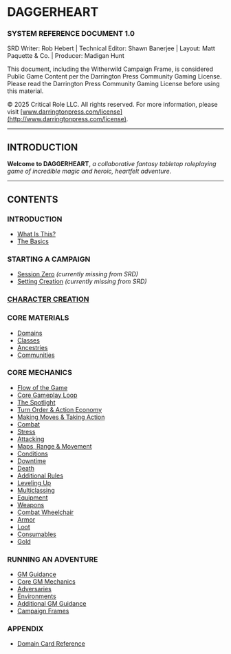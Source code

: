 # DAGGERHEART

### SYSTEM REFERENCE DOCUMENT 1.0

SRD Writer: Rob Hebert | Technical Editor: Shawn Banerjee | Layout: Matt Paquette & Co. | Producer: Madigan Hunt

This document, including the Witherwild Campaign Frame, is considered Public Game Content per the Darrington Press Community Gaming License. Please read the Darrington Press Community Gaming License before using this material.

© 2025 Critical Role LLC. All rights reserved. For more information, please visit [www.darringtonpress.com/license](http://www.darringtonpress.com/license).

---

## INTRODUCTION

**Welcome to DAGGERHEART**, *a collaborative fantasy tabletop roleplaying game of incredible magic and heroic, heartfelt adventure.*

---

## CONTENTS

### INTRODUCTION

- [What Is This?](contents/What%20Is%20This.md)
- [The Basics](contents/The%20Basics.md)

### STARTING A CAMPAIGN

- [Session Zero](contents/Session%20Zero.md) *(currently missing from SRD)*
- [Setting Creation](contents/Setting%20Creation.md) *(currently missing from SRD)*

### [CHARACTER CREATION](contents/Character%20Creation.md)

### CORE MATERIALS

- [Domains](contents/Domains.md)
- [Classes](contents/Classes.md)
- [Ancestries](contents/Ancestries.md)
- [Communities](contents/Communities.md)

### CORE MECHANICS

- [Flow of the Game](mechanics/Flow%20of%20the%20Game.md)
- [Core Gameplay Loop](mechanics/Core%20Gameplay%20Loop.md)
- [The Spotlight](mechanics/The%20Spotlight.md)
- [Turn Order & Action Economy](mechanics/Turn%20Order%20and%20Action%20Economy.md)
- [Making Moves & Taking Action](mechanics/Making%20Moves%20and%20Taking%20Action.md)
- [Combat](mechanics/Combat.md)
- [Stress](mechanics/Stress.md)
- [Attacking](mechanics/Attacking.md)
- [Maps, Range & Movement](mechanics/Maps,%20Range,%20and%20Movement.md)
- [Conditions](mechanics/Conditions.md)
- [Downtime](mechanics/Downtime.md)
- [Death](mechanics/Death.md)
- [Additional Rules](mechanics/Additional%20Rules.md)
- [Leveling Up](mechanics/Leveling%20Up.md)
- [Multiclassing](mechanics/Multiclassing.md)
- [Equipment](mechanics/Equipment.md)
- [Weapons](mechanics/Weapons.md)
- [Combat Wheelchair](mechanics/Combat%20Wheelchair.md)
- [Armor](mechanics/Armor.md)
- [Loot](mechanics/Loot.md)
- [Consumables](mechanics/Consumables.md)
- [Gold](mechanics/Gold.md)

### RUNNING AN ADVENTURE

- [GM Guidance](contents/GM%20Guidance.md)
- [Core GM Mechanics](mechanics/Core%20GM%20Mechanics.md)
- [Adversaries](mechanics/Adversaries.md) 
- [Environments](mechanics/Environments.md)
- [Additional GM Guidance](contents/Additional%20GM%20Guidance.md)
- [Campaign Frames](contents/Campaign%20Frames.md)

### APPENDIX

- [Domain Card Reference](contents/Domain%20Card%20Reference.md)
